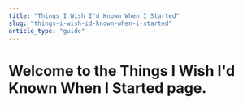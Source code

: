 ```yaml
---
title: "Things I Wish I'd Known When I Started"
slug: "things-i-wish-id-known-when-i-started"
article_type: "guide"
---
```


# Welcome to the Things I Wish I'd Known When I Started page.
